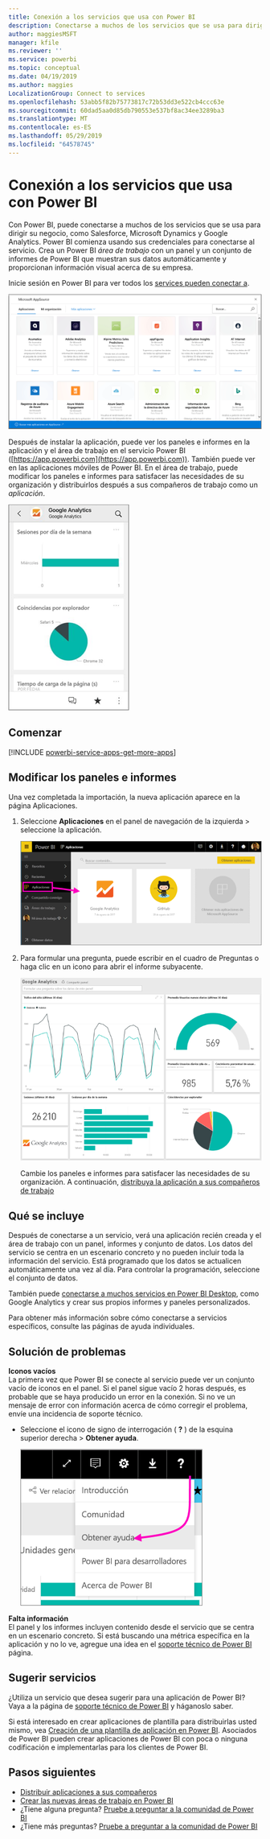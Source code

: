 ```yaml
---
title: Conexión a los servicios que usa con Power BI
description: Conectarse a muchos de los servicios que se usa para dirigir su negocio, como Salesforce, Microsoft Dynamics CRM y Google Analytics.
author: maggiesMSFT
manager: kfile
ms.reviewer: ''
ms.service: powerbi
ms.topic: conceptual
ms.date: 04/19/2019
ms.author: maggies
LocalizationGroup: Connect to services
ms.openlocfilehash: 53abb5f82b75773817c72b53dd3e522cb4ccc63e
ms.sourcegitcommit: 60dad5aa0d85db790553e537bf8ac34ee3289ba3
ms.translationtype: MT
ms.contentlocale: es-ES
ms.lasthandoff: 05/29/2019
ms.locfileid: "64578745"
---
```

# <a name="connect-to-the-services-you-use-with-power-bi"></a>Conexión a los servicios que usa con Power BI
Con Power BI, puede conectarse a muchos de los servicios que se usa para dirigir su negocio, como Salesforce, Microsoft Dynamics y Google Analytics. Power BI comienza usando sus credenciales para conectarse al servicio. Crea un Power BI *área de trabajo* con un panel y un conjunto de informes de Power BI que muestran sus datos automáticamente y proporcionan información visual acerca de su empresa.

Inicie sesión en Power BI para ver todos los [services pueden conectar a](https://app.powerbi.com/getdata/services). 

![Aplicaciones de AppSource](media/service-connect-to-services/overview.png)

Después de instalar la aplicación, puede ver los paneles e informes en la aplicación y el área de trabajo en el servicio Power BI ([https://app.powerbi.com](https://app.powerbi.com)). También puede ver en las aplicaciones móviles de Power BI. En el área de trabajo, puede modificar los paneles e informes para satisfacer las necesidades de su organización y distribuirlos después a sus compañeros de trabajo como un *aplicación*. 

![Aplicación Google Analytics en la aplicación móvil de Power BI](media/service-connect-to-services/power-bi-service-mobile-app-240.png)

## <a name="get-started"></a>Comenzar
[!INCLUDE [powerbi-service-apps-get-more-apps](./includes/powerbi-service-apps-get-more-apps.md)]

## <a name="edit-the-dashboard-and-reports"></a>Modificar los paneles e informes
Una vez completada la importación, la nueva aplicación aparece en la página Aplicaciones.

1. Seleccione **Aplicaciones** en el panel de navegación de la izquierda > seleccione la aplicación.
   
     ![Página Aplicaciones](media/service-connect-to-services/power-bi-service-apps-open-app.png)
2. Para formular una pregunta, puede escribir en el cuadro de Preguntas o haga clic en un icono para abrir el informe subyacente. 
   
    ![Panel Google Analytics](media/service-connect-to-services/googleanalytics2.png)
   
    Cambie los paneles e informes para satisfacer las necesidades de su organización. A continuación, [distribuya la aplicación a sus compañeros de trabajo](service-create-distribute-apps.md)

## <a name="whats-included"></a>Qué se incluye
Después de conectarse a un servicio, verá una aplicación recién creada y el área de trabajo con un panel, informes y conjunto de datos. Los datos del servicio se centra en un escenario concreto y no pueden incluir toda la información del servicio. Está programado que los datos se actualicen automáticamente una vez al día. Para controlar la programación, seleccione el conjunto de datos.

También puede [conectarse a muchos servicios en Power BI Desktop](desktop-data-sources.md), como Google Analytics y crear sus propios informes y paneles personalizados.  

Para obtener más información sobre cómo conectarse a servicios específicos, consulte las páginas de ayuda individuales.

## <a name="troubleshooting"></a>Solución de problemas
**Iconos vacíos**  
La primera vez que Power BI se conecte al servicio puede ver un conjunto vacío de iconos en el panel. Si el panel sigue vacío 2 horas después, es probable que se haya producido un error en la conexión. Si no ve un mensaje de error con información acerca de cómo corregir el problema, envíe una incidencia de soporte técnico.

* Seleccione el icono de signo de interrogación ( **?** ) de la esquina superior derecha > **Obtener ayuda**.
  
    ![Icono Obtener ayuda](media/service-connect-to-services/power-bi-service-get-help.png)

**Falta información**  
El panel y los informes incluyen contenido desde el servicio que se centra en un escenario concreto. Si está buscando una métrica específica en la aplicación y no lo ve, agregue una idea en el [soporte técnico de Power BI](https://support.powerbi.com/forums/265200-power-bi) página.

## <a name="suggesting-services"></a>Sugerir servicios
¿Utiliza un servicio que desea sugerir para una aplicación de Power BI? Vaya a la página de [soporte técnico de Power BI](https://support.powerbi.com/forums/265200-power-bi) y háganoslo saber.

Si está interesado en crear aplicaciones de plantilla para distribuirlas usted mismo, vea [Creación de una plantilla de aplicación en Power BI](service-template-apps-create.md). Asociados de Power BI pueden crear aplicaciones de Power BI con poca o ninguna codificación e implementarlas para los clientes de Power BI. 

## <a name="next-steps"></a>Pasos siguientes
* [Distribuir aplicaciones a sus compañeros](service-create-distribute-apps.md)
* [Crear las nuevas áreas de trabajo en Power BI](service-create-the-new-workspaces.md)
* ¿Tiene alguna pregunta? [Pruebe a preguntar a la comunidad de Power BI](http://community.powerbi.com/)
* ¿Tiene más preguntas? [Pruebe a preguntar a la comunidad de Power BI](http://community.powerbi.com/)

